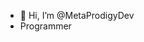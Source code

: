 - 👋 Hi, I’m @MetaProdigyDev
- Programmer

<!---
MetaProdigyDev/MetaProdigyDev is a ✨ special ✨ repository because its `README.md` (this file) appears on your GitHub profile.
You can click the Preview link to take a look at your changes.
--->
